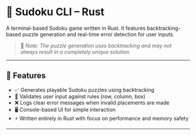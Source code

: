 # 🧩 Sudoku CLI – Rust

A terminal-based Sudoku game written in Rust. It features backtracking-based puzzle generation and real-time error detection for user inputs.

> 🔧 *Note: The puzzle generation uses backtracking and may not always result in a completely unique solution.*

---

## 🚀 Features

- ✅ Generates playable Sudoku puzzles using backtracking
- 🧠 Validates user input against rules (row, column, box)
- ❌ Logs clear error messages when invalid placements are made
- 🖥️ Console-based UI for simple interaction
- ⚡ Written entirely in Rust with focus on performance and memory safety

---
